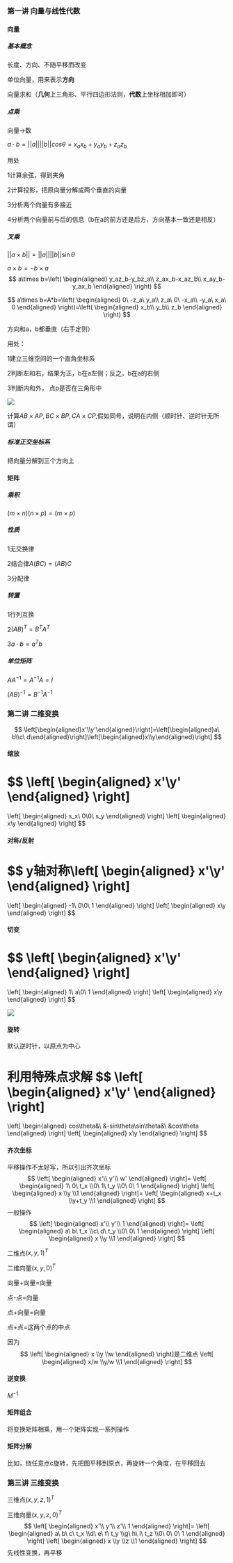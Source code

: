 ### 第一讲 向量与线性代数

####  向量

##### 基本概念

长度、方向、不随平移而改变

单位向量，用来表示**方向**

向量求和（**几何**上三角形、平行四边形法则，**代数**上坐标相加即可）

##### 点乘

向量->数

$a\cdot b=||a||||b||cos\theta=x_ax_b+y_ay_b+z_az_b$

用处

1计算余弦，得到夹角

2计算投影，把原向量分解成两个垂直的向量

3分析两个向量有多接近

4分析两个向量前与后的信息（b在a的前方还是后方，方向基本一致还是相反）

##### 叉乘 

 $||a\times b||=||a||||b||\sin\theta$

$a\times b=-b\times a$
$$
a\times b=\left(
\begin{aligned}
y_az_b-y_bz_a\\
z_ax_b-x_az_b\\
x_ay_b-y_ax_b
\end{aligned}
\right)
$$

$$
a\times b=A*b=\left(
\begin{aligned}
0\ -z_a\ y_a\\
z_a\ 0\ -x_a\\
-y_a\ x_a\ 0
\end{aligned}
\right)=\left(
\begin{aligned}
x_b\\
y_b\\
z_b
\end{aligned}
\right)
$$



方向和a，b都垂直（右手定则）

用处：

1建立三维空间的一个直角坐标系

2判断左和右，结果为正，b在a左侧；反之，b在a的右侧

3判断内和外， 点p是否在三角形中

![](\图片\QQ截图20210330203935.png)

计算$AB\times AP,BC\times BP,CA\times CP$,假如同号，说明在内侧（顺时针、逆时针无所谓）

##### 标准正交坐标系

把向量分解到三个方向上

#### 矩阵

##### 乘积

$(m\times n)(n\times p)=(m\times p)$

##### 性质

1无交换律

2结合律$A(BC)=(AB)C$

3分配律

##### 转置

1行列互换

2$(AB)^T=B^TA^T$

3$a\cdot b=a^Tb$

##### 单位矩阵

$AA^{-1}=A^{-1}A=I$

$(AB)^{-1}=B^{-1}A^{-1}$ 

### 第二讲 二维变换

$$
\left[\begin{aligned}x'\\y'\end{aligned}\right]=\left[\begin{aligned}a\ b\\c\ d\end{aligned}\right]\left[\begin{aligned}x\\y\end{aligned}\right]
$$



#### 缩放

$$
\left[
\begin{aligned}
x'\\y'
\end{aligned}
\right]
=
\left[
\begin{aligned}
s_x\ 0\\0\ s_y
\end{aligned}
\right]
\left[
\begin{aligned}
x\\y
\end{aligned}
\right]
$$

#### 对称/反射

$$
y轴对称\left[
\begin{aligned}
x'\\y'
\end{aligned}
\right]
=
\left[
\begin{aligned}
-1\ 0\\0\ 1
\end{aligned}
\right]
\left[
\begin{aligned}
x\\y
\end{aligned}
\right]
$$

#### 切变

$$
\left[
\begin{aligned}
x'\\y'
\end{aligned}
\right]
=
\left[
\begin{aligned}
1\ a\\0\ 1
\end{aligned}
\right]
\left[
\begin{aligned}
x\\y
\end{aligned}
\right]
$$

![](\图片\QQ截图20210331093010.png)

#### 旋转

默认逆时针，以原点为中心

利用特殊点求解
$$
\left[
\begin{aligned}
x'\\y'
\end{aligned}
\right]
=
\left[
\begin{aligned}
cos\theta&\ &-sin\theta\\sin\theta&\ &cos\theta
\end{aligned}
\right]
\left[
\begin{aligned}
x\\y
\end{aligned}
\right]
$$

#### 齐次坐标

平移操作不太好写，所以引出齐次坐标
$$
\left[
\begin{aligned}
x'\\
y'\\
w'
\end{aligned}
\right]=
\left[
\begin{aligned}
1\ 0\ t_x
\\0\ 1\ t_y
\\0\ 0\ 1
\end{aligned}
\right]
\left[
\begin{aligned}
x
\\y
\\1
\end{aligned}
\right]=
\left[
\begin{aligned}
x+t_x
\\y+t_y
\\1
\end{aligned}
\right]
$$
一般操作
$$
\left[
\begin{aligned}
x'\\
y'\\
1
\end{aligned}
\right]=
\left[
\begin{aligned}
a\ b\ t_x
\\c\ d\ t_y
\\0\ 0\ 1
\end{aligned}
\right]
\left[
\begin{aligned}
x
\\y
\\1
\end{aligned}
\right]
$$


二维点$(x,y,1)^T$

二维向量$(x,y,0)^T$

向量+向量=向量

点-点=向量

点+向量=向量

点+点=这两个点的中点

因为
$$
\left[
\begin{aligned}
x
\\y
\\w
\end{aligned}
\right]是二维点
\left[
\begin{aligned}
x/w
\\y/w
\\1
\end{aligned}
\right]
$$

#### 逆变换

$M^{-1}$

#### 矩阵组合

将变换矩阵相乘，用一个矩阵实现一系列操作

#### 矩阵分解

比如，绕任意点c旋转，先把图平移到原点，再旋转一个角度，在平移回去

### 第三讲 三维变换

三维点$(x,y,z,1)^T$

三维向量$(x,y,z,0)^T$
$$
\left[
\begin{aligned}
x'\\
y'\\
z'\\
1
\end{aligned}
\right]=
\left[
\begin{aligned}
a\ b\ c\ t_x
\\d\ e\ f\ t_y
\\g\ h\ i\ t_z
\\0\ 0\ 0\ 1
\end{aligned}
\right]
\left[
\begin{aligned}
x
\\y
\\z
\\1
\end{aligned}
\right]
$$
先线性变换，再平移

